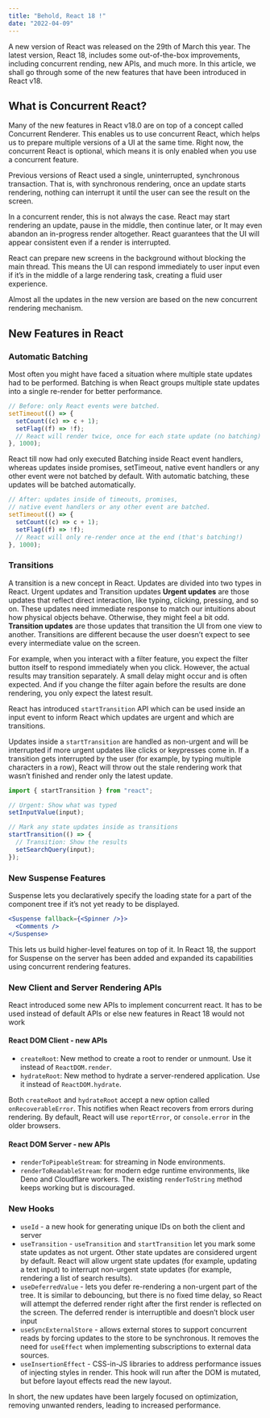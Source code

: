```yaml
---
title: "Behold, React 18 !"
date: "2022-04-09"
---
```


A new version of React was released on the 29th of March this year. The latest version, React 18, includes some out-of-the-box improvements, including concurrent rending, new APIs, and much more. In this article, we shall go through some of the new features that have been introduced in React v18.

## What is Concurrent React?

Many of the new features in React v18.0 are on top of a concept called Concurrent Renderer. This enables us to use concurrent React, which helps us to prepare multiple versions of a UI at the same time. Right now, the concurrent React is optional, which means it is only enabled when you use a concurrent feature.

Previous versions of React used a single, uninterrupted, synchronous transaction. That is, with synchronous rendering, once an update starts rendering, nothing can interrupt it until the user can see the result on the screen.

In a concurrent render, this is not always the case. React may start rendering an update, pause in the middle, then continue later, or It may even abandon an in-progress render altogether. React guarantees that the UI will appear consistent even if a render is interrupted.

React can prepare new screens in the background without blocking the main thread. This means the UI can respond immediately to user input even if it’s in the middle of a large rendering task, creating a fluid user experience.

Almost all the updates in the new version are based on the new concurrent rendering mechanism.

## New Features in React

### Automatic Batching

Most often you might have faced a situation where multiple state updates had to be performed. Batching is when React groups multiple state updates into a single re-render for better performance.

```js
// Before: only React events were batched.
setTimeout(() => {
  setCount((c) => c + 1);
  setFlag((f) => !f);
  // React will render twice, once for each state update (no batching)
}, 1000);
```

React till now had only executed Batching inside React event handlers, whereas updates inside promises, setTimeout, native event handlers or any other event were not batched by default. With automatic batching, these updates will be batched automatically.

```js
// After: updates inside of timeouts, promises,
// native event handlers or any other event are batched.
setTimeout(() => {
  setCount((c) => c + 1);
  setFlag((f) => !f);
  // React will only re-render once at the end (that's batching!)
}, 1000);
```

### Transitions

A transition is a new concept in React. Updates are divided into two types in React. Urgent updates and Transition updates
**Urgent updates** are those updates that reflect direct interaction, like typing, clicking, pressing, and so on. These updates need immediate response to match our intuitions about how physical objects behave. Otherwise, they might feel a bit odd.
**Transition updates** are those updates that transition the UI from one view to another. Transitions are different because the user doesn’t expect to see every intermediate value on the screen.

For example, when you interact with a filter feature, you expect the filter button itself to respond immediately when you click. However, the actual results may transition separately. A small delay might occur and is often expected. And if you change the filter again before the results are done rendering, you only expect the latest result.

React has introduced `startTransition` API which can be used inside an input event to inform React which updates are urgent and which are transitions.

Updates inside a `startTransition` are handled as non-urgent and will be interrupted if more urgent updates like clicks or keypresses come in. If a transition gets interrupted by the user (for example, by typing multiple characters in a row), React will throw out the stale rendering work that wasn’t finished and render only the latest update.

```js
import { startTransition } from "react";

// Urgent: Show what was typed
setInputValue(input);

// Mark any state updates inside as transitions
startTransition(() => {
  // Transition: Show the results
  setSearchQuery(input);
});
```

### New Suspense Features

Suspense lets you declaratively specify the loading state for a part of the component tree if it’s not yet ready to be displayed.

```jsx
<Suspense fallback={<Spinner />}>
  <Comments />
</Suspense>
```

This lets us build higher-level features on top of it. In React 18, the support for Suspense on the server has been added and expanded its capabilities using concurrent rendering features.

### New Client and Server Rendering APIs

React introduced some new APIs to implement concurrent react. It has to be used instead of default APIs or else new features in React 18 would not work

#### React DOM Client - new APIs

- `createRoot`: New method to create a root to render or unmount. Use it instead of `ReactDOM.render`.
- `hydrateRoot`: New method to hydrate a server-rendered application. Use it instead of `ReactDOM.hydrate`.

Both `createRoot` and `hydrateRoot` accept a new option called `onRecoverableError`. This notifies when React recovers from errors during rendering. By default, React will use `reportError`, or `console.error` in the older browsers.

#### React DOM Server - new APIs

- `renderToPipeableStream`: for streaming in Node environments.
- `renderToReadableStream`: for modern edge runtime environments, like Deno and Cloudflare workers.
  The existing `renderToString` method keeps working but is discouraged.

### New Hooks

- `useId` - a new hook for generating unique IDs on both the client and server
- `useTransition` - `useTransition` and `startTransition` let you mark some state updates as not urgent. Other state updates are considered urgent by default. React will allow urgent state updates (for example, updating a text input) to interrupt non-urgent state updates (for example, rendering a list of search results).
- `useDeferredValue` - lets you defer re-rendering a non-urgent part of the tree. It is similar to debouncing, but there is no fixed time delay, so React will attempt the deferred render right after the first render is reflected on the screen. The deferred render is interruptible and doesn’t block user input
- `useSyncExternalStore` - allows external stores to support concurrent reads by forcing updates to the store to be synchronous. It removes the need for `useEffect` when implementing subscriptions to external data sources.
- `useInsertionEffect` - CSS-in-JS libraries to address performance issues of injecting styles in render. This hook will run after the DOM is mutated, but before layout effects read the new layout.

In short, the new updates have been largely focused on optimization, removing unwanted renders, leading to increased performance.
